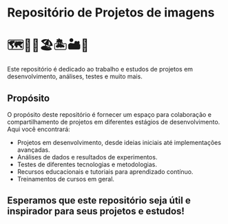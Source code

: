 # Repositório de Projetos de imagens 
# 🗺️🗽🗼🏖️🏝️🏜️🏪 

Este repositório é dedicado ao trabalho e estudos de projetos em desenvolvimento, análises, testes e muito mais.

## Propósito

O propósito deste repositório é fornecer um espaço para colaboração e compartilhamento de projetos em diferentes estágios de desenvolvimento. Aqui você encontrará:

- Projetos em desenvolvimento, desde ideias iniciais até implementações avançadas.
- Análises de dados e resultados de experimentos.
- Testes de diferentes tecnologias e metodologias.
- Recursos educacionais e tutoriais para aprendizado contínuo.
- Treinamentos de cursos em geral.

## Esperamos que este repositório seja útil e inspirador para seus projetos e estudos!
